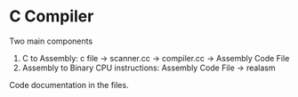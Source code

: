 # C Compiler
Two main components
1) C to Assembly:
	c file -> scanner.cc -> compiler.cc -> Assembly Code File
2) Assembly to Binary CPU instructions:
	Assembly Code File -> realasm

Code documentation in the files.
